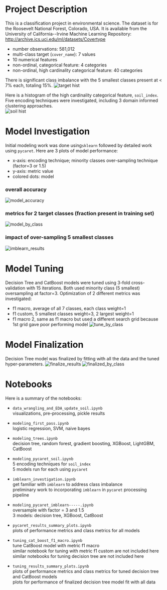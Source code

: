 # Project Description
This is a classification project in environmental science.
The dataset is for the Roosevelt National Forest, Colorado, USA. It is available from the University of California--Irvine Machine Learning Repository:   
http://archive.ics.uci.edu/ml/datasets/Covertype

- number observations: 581,012
- multi-class target (`cover_name`): 7 values
- 10 numerical features
- non-ordinal, categorical feature: 4 categories
- non-ordinal, high cardinality categorical feature: 40 categories

There is significant class imbalance with the 5 smallest classes present at < 7% each, totaling 15%.
![target hist](https://github.com/LoriNewhouse/Springboard_Machine_Learning_Engineering_bootcamp/blob/main/capstone_project/images/target_histogram.PNG)

Here is a histogram of the high cardinality categorical feature, `soil_index`. Five encoding techniques were investigated, including 3 domain informed clustering approaches.   
![soil hist](https://github.com/LoriNewhouse/Springboard_Machine_Learning_Engineering_bootcamp/blob/main/capstone_project/images/soil_index_histogram.PNG)

# Model Investigation
Initial modeling work was done using`sklearn` followed by detailed work using `pycaret`. Here are 3 plots of model performance:
- x-axis: encoding technique; minority classes over-sampling technique (factor=3 or 1.5)
- y-axis: metric value
- colored dots: model
### overall accuracy
![model_accuracy](https://github.com/LoriNewhouse/Springboard_Machine_Learning_Engineering_bootcamp/blob/main/capstone_project/images/model_accuracy.PNG)

### metrics for 2 target classes (fraction present in training set)
![model_by_class](https://github.com/LoriNewhouse/Springboard_Machine_Learning_Engineering_bootcamp/blob/main/capstone_project/images/model_by_class.PNG)

### impact of over-sampling 5 smallest classes
![imblearn_results](https://github.com/LoriNewhouse/Springboard_Machine_Learning_Engineering_bootcamp/blob/main/capstone_project/images/imblearn_results.PNG)

# Model Tuning
Decision Tree and CatBoost models were tuned using 3-fold cross-validation with 15 iterations. Both used minority class (5 smallest) oversampling at factor=3. Optimization of 2 different metrics was investigated:
- f1 macro, average of all 7 classes, each class weight=1
- f1 custom, 5 smallest classes weight=3, 2 largest weight=1
- f1 macro 2, same as f1 macro but used a different search grid because 1st grid gave poor performing model
![tune_by_class](https://github.com/LoriNewhouse/Springboard_Machine_Learning_Engineering_bootcamp/blob/main/capstone_project/images/tune_by_class.PNG)

# Model Finalization
Decision Tree model was finalized by fitting with all the data and the tuned hyper-parameters.
![finalize_results](https://github.com/LoriNewhouse/Springboard_Machine_Learning_Engineering_bootcamp/blob/main/capstone_project/images/finalize_results.PNG)
![finalized_by_class](https://github.com/LoriNewhouse/Springboard_Machine_Learning_Engineering_bootcamp/blob/main/capstone_project/images/finalized_by_class.PNG)

# Notebooks
Here is a summary of the notebooks:
- `data_wrangling_and_EDA_update_soil.ipynb`   
visualizations, pre-processing, pickle results
   
   
- `modeling_first_pass.ipynb`   
logistic regression, SVM, naive bayes
   
   
- `modeling_trees.ipynb`   
decision tree, random forest, gradient boosting, XGBoost, LightGBM, CatBoost
   
   
- `modeling_pycaret_soil.ipynb`   
5 encoding techniques for `soil_index`   
5 models run for each using `pycaret`
   
   
- `imblearn_investigation.ipynb`   
get familiar with `imblearn` to address class imbalance   
preliminary work to incorporating `imblearn` in `pycaret` processing pipeline
   
   
- `modeling_pycaret_imblearn-----.ipynb`   
oversample with factor = 3 and 1.5   
3 models: decision tree, XGBoost, CatBoost
   
   
- `pycaret_results_summary_plots.ipynb`   
plots of performance metrics and class metrics for all models     
   
   
- `tuning_cat_boost_f1_macro.ipynb`   
tune CatBoost model with metric f1 macro     
similar notebook for tuning with metric f1 custom are not included here   
similar notebooks for tuning decision tree are not included here   
   
   
- `tuning_results_summary_plots.ipynb`   
plots of performance metrics and class metrics for tuned decision tree and CatBoost models   
plots for performance of finalized decision tree model fit with all data     
